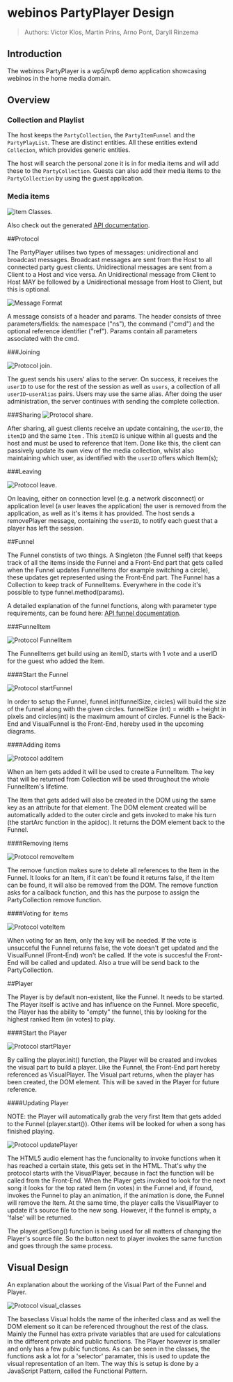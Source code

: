 <!--
This file is part of webinos platform.

Licensed under the Apache License, Version 2.0 (the "License");
you may not use this file except in compliance with the License.
You may obtain a copy of the License at

http://www.apache.org/licenses/LICENSE-2.0

Unless required by applicable law or agreed to in writing, software
distributed under the License is distributed on an "AS IS" BASIS,
WITHOUT WARRANTIES OR CONDITIONS OF ANY KIND, either express or implied.
See the License for the specific language governing permissions and
limitations under the License.

(C) Copyright 2012, TNO

Author Victor Klos, Martin Prins, Arno Pont, Daryll Rinzema
-->

# webinos PartyPlayer Design

> Authors: Victor Klos, Martin Prins, Arno Pont, Daryll Rinzema

## Introduction

The webinos PartyPlayer is a wp5/wp6 demo application showcasing webinos in the
home media domain.

## Overview

### Collection and Playlist

The host keeps the `PartyCollection`, the `PartyItemFunnel` and the `PartyPlayList`. These are distinct entities.
All these entities extend `Collecion`, which provides generic entities.

The host will search the personal zone it is in for media items and will add these to the `PartyCollection`. Guests can also add their media items to the `PartyCollection` by using the guest application.

### Media items

![item Classes](figures/common_classes.png "Media Classes defined in partyplayer.common").

Also check out the generated [API documentation](apidoc/index.html).

##Protocol

The PartyPlayer utilises two types of messages: unidirectional and broadcast messages.
Broadcast messages are sent from the Host to all connected party guest clients.
Unidirectional messages are sent from a Client to a Host and vice versa.
An Unidirectional message from Client to Host MAY be followed by a Unidirectional message from Host to Client, but this is optional.

![Message Format](figures/common_classes_message.png "Message format")

A message consists of a header and params. The header consists of three parameters/fields: the namespace ("ns"), the command ("cmd") and the optional reference identifier ("ref"). Params contain all parameters associated with the cmd.

###Joining

![Protocol join](figures/protocol_join.png "A party guest client connects to the server").

The guest sends his users' alias to the server. On success, it receives the `userID` to use for the rest of the session as well as `users`, a collection of all `userID`-`userAlias` pairs. Users may use the same alias. After doing the user administration, the server continues with sending the complete collection.

###Sharing
![Protocol share](figures/protocol_share.png "A party guest shares content").

After sharing, all guest clients receive an update containing, the `userID`, the `itemID` and the same `Item` . This `itemID` is unique within all guests and the host and must be used to reference that Item. Done like this, the client can passively update its own view of the media collection, whilst also maintaining which user, as identified with the `userID` offers which Item(s);

###Leaving

![Protocol leave](figures/protocol_leave.png "A party guest leaves the party").

On leaving, either on connection level (e.g. a network disconnect) or application level (a user leaves the application) the user is removed from the application, as well as it's items it has provided.
The host sends a removePlayer message, containing the `userID`, to notify each guest that a player has left the session.

##Funnel

The Funnel constists of two things. A Singleton (the Funnel self) that keeps track of all the items inside the Funnel and a Front-End part that gets called when the Funnel updates FunnelItems (for example switching a circle), these updates get represented using the Front-End part. The Funnel has a Collection to keep track of FunnelItems. Everywhere in the code it's possible to type funnel.method(params).

A detailed explanation of the funnel functions, along with parameter type requirements, can be found here:
[API funnel documentation](apidoc/symbols/funnel.html). 

###FunnelItem

![Protocol FunnelItem](figures/common_classes_funnelItem.png "The FunnelItem")

The FunnelItems get build using an itemID, starts with 1 vote and a userID for the guest who added the Item.

####Start the Funnel

![Protocol startFunnel](figures/starting_funnel.png "Starting the Funnel")

In order to setup the Funnel, funnel.init(funnelSize, circles) will build the size of the funnel along with the given circles. funnelSize (int) =  width + height in pixels and circles(int) is the maximum amount of circles. Funnel is the Back-End and VisualFunnel is the Front-End, hereby used in the upcoming diagrams.

####Adding items

![Protocol addItem](figures/protocol_funnel_addItem.png "Add an Item to the funnel")

When an Item gets added it will be used to create a FunnelItem. The key that will be returned from Collection will be used throughout the whole FunnelItem's lifetime.

The Item that gets added will also be created in the DOM using the same key as an attribute for that element. The DOM element created will be automatically added to the outer circle and gets invoked to make his turn (the startArc function in the apidoc). It returns the DOM element back to the Funnel.

####Removing items

![Protocol removeItem](figures/protocol_funnel_removeItem.png "Remove an Item from the funnel")

The remove function makes sure to delete all references to the Item in the Funnel. It looks for an Item, if it can't be found it returns false, if the Item can be found, it will also be removed from the DOM. The remove function asks for a callback function, and this has the purpose to assign the PartyCollection remove function.

####Voting for items

![Protocol voteItem](figures/protocol_funnel_voteItem.png "Voting for an Item of the Funnel")

When voting for an Item, only the key will be needed. If the vote is unsucceful the Funnel returns false, the vote doesn't get updated and the VisualFunnel (Front-End) won't be called. If the vote is succesful the Front-End will be called and updated. Also a true will be send back to the PartyCollection.

##Player

The Player is by default non-existent, like the Funnel. It needs to be started. The Player itself is active and has influence on the Funnel. More specefic, the Player has the ability to "empty" the funnel, this by looking for the highest ranked Item (in votes) to play.

####Start the Player

![Protocol startPlayer](figures/starting_player.png "Starting the Player")

By calling the player.init() function, the Player will be created and invokes the visual part to build a player. Like the Funnel, the Front-End part hereby referenced as VisualPlayer. The Visual part returns, when the player has been created, the DOM element. This will be saved in the Player for future reference.

####Updating Player

NOTE: the Player will automatically grab the very first Item that gets added to the Funnel (player.start()). Other items will be looked for when a song has finished playing.

![Protocol updatePlayer](figures/protocol_updating_player.png "Updating the Player")

The HTML5 audio element has the funcionality to invoke functions when it has reached a certain state, this gets set in the HTML. That's why the protocol starts with the VisualPlayer, because in fact the function will be called from the Front-End. When the Player gets invoked to look for the next song it looks for the top rated Item (in votes) in the Funnel and, if found, invokes the Funnel to play an animation, if the animation is done, the Funnel will remove the Item. At the same time, the player calls the VisualPlayer to update it's source file to the new song. However, if the funnel is empty, a 'false' will be returned.

The player.getSong() function is being used for all matters of changing the Player's source file. So the button next to player invokes the same function and goes through the same process.

## Visual Design

An explanation about the working of the Visual Part of the Funnel and Player.

![Protocol visual_classes](figures/visual_classes.png "Visual Design Funnel/Player")

The baseclass Visual holds the name of the inherited class and as well the DOM element so it can be referenced throughout the rest of the class. Mainly the Funnel has extra private variables that are used for calculations in the different private and public functions. The Player however is smaller and only has a few public functions. As can be seen in the classes, the functions ask a lot for a 'selector' paramater, this is used to update the visual representation of an Item. The way this is setup is done by a JavaScript Pattern, called the Functional Pattern.
